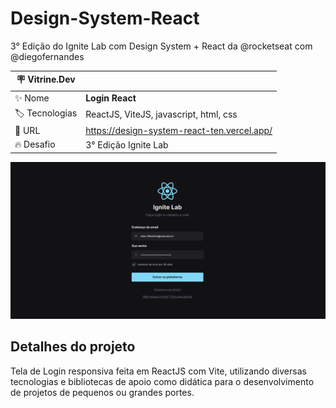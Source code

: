 # Design-System-React

3° Edição do Ignite Lab com Design System + React da @rocketseat com @diegofernandes

| :placard: Vitrine.Dev |     |
| -------------  | --- |
| :sparkles: Nome        | **Login React**
| :label: Tecnologias | ReactJS, ViteJS, javascript, html, css
| :rocket: URL         | https://design-system-react-ten.vercel.app/
| :fire: Desafio     | 3° Edição Ignite Lab

<!-- Inserir imagem com a #vitrinedev ao final do link -->
![](https://raw.githubusercontent.com/Elian-beep/assets-online/main/capa%20il%203%20design%20sys.png?token=GHSAT0AAAAAABW7HOBDGVNMH425DOVHCGQGY2HQRVQ#vitrinedev)

## Detalhes do projeto

Tela de Login responsiva feita em ReactJS com Vite, utilizando diversas tecnologias e bibliotecas de apoio como didática para o desenvolvimento de projetos de pequenos ou grandes portes.
